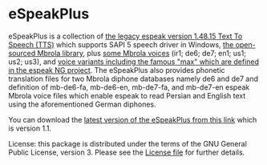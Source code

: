 # eSpeakPlus
eSpeakPlus is a collection of [the legacy espeak version 1.48.15 Text To Speech (TTS)](http://espeak.sourceforge.net/test/latest.html) which supports SAPI 5 speech driver in Windows, [the open-sourced Mbrola library](https://github.com/thiekus/MBROLA), plus [some Mbrola voices](https://github.com/numediart/MBROLA-voices) (ir1; de6; de7; en1; us1; us2; us3), and [voice variants including the famous "max" which are defined in the espeak NG project](https://github.com/espeak-ng/espeak-ng/tree/master/espeak-ng-data/voices/!v). The eSpeakPlus  also provides phonetic translation files for two Mbrola diphone databases namely de6 and de7 and definition of mb-de6-fa, mb-de6-en, mb-de7-fa, and mb-de7-en espeak Mbrola voice files which enable espeak to read Persian and English text using the aforementioned German diphones.

You can download the [latest version of the eSpeakPlus from this link](https://github.com/Mahmood-Taghavi/eSpeakPlus/releases/download/v1.1/setup_eSpeakPlus_v1.1.exe) which is version 1.1.

License: this package is distributed under the terms of the GNU General Public License, version 3. Please see the [License file](https://github.com/Mahmood-Taghavi/eSpeakPlus/blob/master/LICENSE) for further details.
